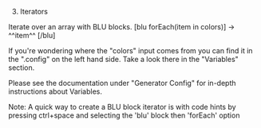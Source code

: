 3. Iterators

Iterate over an array with BLU blocks.
[blu forEach(item in colors)]
    -> ^^item^^
[/blu]

If you're wondering where the "colors" input comes from you can
find it in the ".config" on the left hand side. Take a look there 
in the "Variables" section.

Please see the documentation under "Generator Config" for 
in-depth instructions about Variables. 


Note: A quick way to create a BLU block iterator is with code hints by 
pressing ctrl+space and selecting the 'blu' block then 'forEach' option 